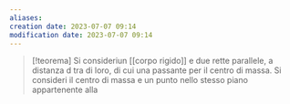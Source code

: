 ```yaml
---
aliases: 
creation date: 2023-07-07 09:14
modification date: 2023-07-07 09:14
---
```


>[!teorema]
>Si consideriun [[corpo rigido]] e due rette parallele, a distanza d tra di loro, di cui una passante per il centro di massa. Si consideri il centro di massa e un punto nello stesso piano appartenente alla